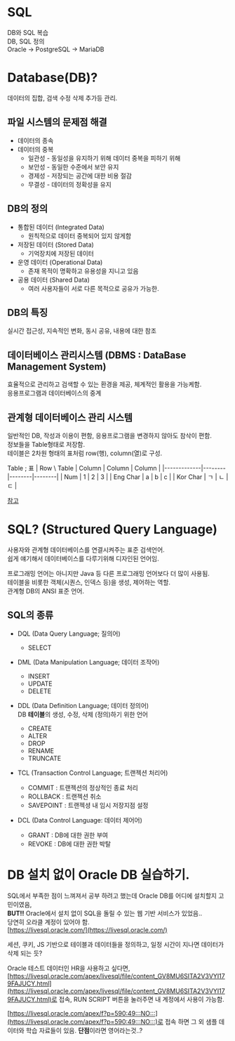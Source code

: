 # SQL
DB와 SQL 복습  
DB, SQL 정의  
Oracle -> PostgreSQL -> MariaDB

# **Database(DB)?**
데이터의 집합, 검색 수정 삭제 추가등 관리.  
  
## 파일 시스템의 문제점 해결
- 데이터의 종속
- 데이터의 중복
  - 일관성 - 동일성을 유지하기 위해 데이터 중복을 피하기 위해
  - 보안성 - 동일한 수준에서 보안 유지
  - 경제성 - 저장되는 공간에 대한 비용 절감
  - 무결성 - 데이터의 정확성을 유지

## DB의 정의 
- 통합된 데이터 (Integrated Data)
  - 원칙적으로 데이터 중복되어 있지 않게함
- 저장된 데이터 (Stored Data)
  - 기억장치에 저장된 데이터
- 운영 데이터 (Operational Data)
  - 존재 목적이 명확하고 유용성을 지니고 있음
- 공용 데이터 (Shared Data)
  - 여러 사용자들이 서로 다른 목적으로 공유가 가능한.

## DB의 특징
실시간 접근성, 지속적인 변화, 동시 공유, 내용에 대한 참조

## 데이터베이스 관리시스템 (DBMS : DataBase Management System)
효율적으로 관리하고 검색할 수 있는 환경을 제공, 체계적인 활용을 가능케함.  
응용프로그램과 데이터베이스의 중계  
  
## 관계형 데이터베이스 관리 시스템
일반적인 DB, 작성과 이용이 편함, 응용프로그램을 변경하지 않아도 참삭이 편함.  
정보들을 Table형태로 저장함.  
테이블은 2차원 형태의 표처럼 row(행), column(열)로 구성.  

Table ; 표
| Row \ Table | Column | Column | Column |
|-------------|--------|--------|--------|
|     Num     |   1    |   2    |   3    |
|  Eng  Char  |   a    |   b    |   c    |
|  Kor  Char  |   ㄱ   |   ㄴ    |   ㄷ    |
  
[참고](https://ko.wikipedia.org/wiki/데이터베이스_관리_시스템)  
  
  
# SQL? (Structured Query Language)
사용자와 관계형 데이터베이스를 연결시켜주는 표준 검색언어.  
쉽게 얘기해서 데이터베이스를 다루기위해 디자인된 언어임.  
  
프로그래밍 언어는 아니지만 Java 등 다른 프로그래밍 언어보다 더 많이 사용됨.  
테이블을 비롯한 객체(시퀀스, 인덱스 등)을 생성, 제어하는 역할.  
관계형 DB의 ANSI 표준 언어.  
  
## SQL의 종류
- DQL (Data Query Language; 질의어)
  - SELECT
  
- DML (Data Manipulation Language; 데이터 조작어)
  - INSERT
  - UPDATE
  - DELETE
  
- DDL (Data Definition Language; 데이터 정의어)  
  DB **테이블**의 생성, 수정, 삭제 (정의)하기 위한 언어  
  - CREATE
  - ALTER
  - DROP
  - RENAME
  - TRUNCATE

- TCL (Transaction Control Language; 트랜젝션 처리어)
  - COMMIT    : 트랜젝션의 정상적인 종료 처리
  - ROLLBACK  : 트랜젝션 취소
  - SAVEPOINT : 트랜젝셩 내 임시 저장지점 설정

- DCL (Data Control Language: 데이터 제어어)
  - GRANT   : DB에 대한 권한 부여
  - REVOKE  : DB에 대한 권한 박탈

# DB 설치 없이 Oracle DB 실습하기.
SQL에서 부족한 점이 느껴져서 공부 하려고 했는데 Oracle DB를 어디에 설치할지 고민이였음,  
**BUT!!** Oracle에서 설치 없이 SQL을 돌릴 수 있는 웹 기반 서비스가 있었음..  
당연히 오라클 계정이 있어야 함.  
[https://livesql.oracle.com/](https://livesql.oracle.com/)  

세션, 쿠키, JS 기반으로 테이블과 데이터들을 정의하고, 일정 시간이 지나면 데이터가 삭제 되는 듯?

Oracle 테스트 데이터인 HR을 사용하고 싶다면,
[https://livesql.oracle.com/apex/livesql/file/content_GV8MU6SITA2V3VYI179FAJUCY.html](https://livesql.oracle.com/apex/livesql/file/content_GV8MU6SITA2V3VYI179FAJUCY.html)로 접속,
RUN SCRIPT 버튼을 눌러주면 내 계정에서 사용이 가능함.

[https://livesql.oracle.com/apex/f?p=590:49:::NO:::](https://livesql.oracle.com/apex/f?p=590:49:::NO:::)로 접속 하면 그 외 샘플 데이터와 학습 자료들이 있음.
**단점**이라면 영어라는것..?

